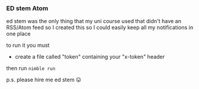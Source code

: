 ### ED stem Atom

ed stem was the only thing that my uni course used that didn't 
have an RSS/Atom feed so I created this so I could easily keep
all my notifications in one place

to run it you must
 - create a file called "token" containing your "x-token" header

then run `nimble run`

p.s. please hire me ed stem 😛